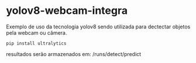 # yolov8-webcam-integra
Exemplo de uso da tecnologia yolov8 sendo utilizada para dectectar objetos pela webcam ou câmera.

`pip install ultralytics`

resultados serão armazenados em: /runs/detect/predict
